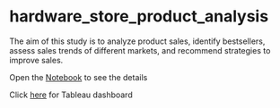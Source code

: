 # hardware_store_product_analysis

The aim of this study is to analyze product sales, identify bestsellers, assess sales trends of different markets, and recommend strategies to improve sales.

Open the [Notebook](hardware_store_product_analysis.ipynb) to see the details

Click <a href="https://public.tableau.com/views/Sprint12_Finalprojectdashboard/AtliQHardwareProductAnalysis?:language=en-US&publish=yes&:sid=&:redirect=auth&:display_count=n&:origin=viz_share_link" target="_blank">here</a> for Tableau dashboard